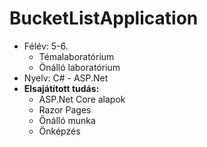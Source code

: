 # BucketListApplication

* Félév: 5-6.
  * Témalaboratórium
  * Önálló laboratórium
* Nyelv: C# - ASP.Net
* **Elsajátított tudás:**
  * ASP.Net Core alapok
  * Razor Pages
  * Önálló munka
  * Önképzés
